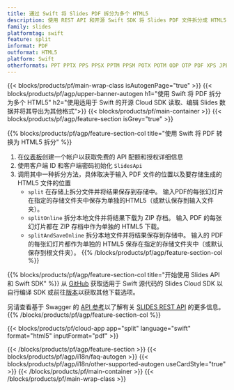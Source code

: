 ```yaml
---
title: 通过 Swift 将 Slides PDF 拆分为多个 HTML5
description: 使用 REST API 和开源 Swift SDK 将 Slides PDF 文件拆分成 HTML5 幻灯片
family: slides
platformtag: swift
feature: split
informat: PDF
outformat: HTML5
platform: Swift
otherformats: PPT PPTX PPS PPSX PPTM PPSM POTX POTM ODP OTP PDF XPS JPEG PNG BMP TIFF SVG GIF XAML
---
```


{{< blocks/products/pf/main-wrap-class isAutogenPage="true" >}}
{{< blocks/products/pf/agp/upper-banner-autogen h1="使用 Swift 将 PDF 拆分为多个 HTML5" h2="使用适用于 Swift 的开源 Cloud SDK 读取、编辑 Slides 数据并将其导出为其他格式">}}
{{< blocks/products/pf/main-container >}}
{{< blocks/products/pf/agp/feature-section isGrey="true" >}}

{{% blocks/products/pf/agp/feature-section-col title="使用 Swift 将 PDF 转换为 HTML5 拆分" %}}
1. 在<a href="https://dashboard.aspose.cloud/">仪表板</a>创建一个帐户以获取免费的 API 配额和授权详细信息
1. 使用客户端 ID 和客户端密码初始化 ```SlidesApi```
1. 调用其中一种拆分方法，具体取决于输入 PDF 文件的位置以及要存储生成的 HTML5 文件的位置
    - ```split``` 在存储上拆分文件并将结果保存到存储中。 输入PDF的每张幻灯片在指定的存储文件夹中保存为单独的HTML5（或默认保存到输入文件夹）。
    - ```splitOnline``` 拆分本地文件并将结果下载为 ZIP 存档。 输入 PDF 的每张幻灯片都在 ZIP 存档中作为单独的 HTML5 下载。
    - ```splitAndSaveOnline``` 拆分本地文件并将结果保存到存储中。 输入的 PDF 的每张幻灯片都作为单独的 HTML5 保存在指定的存储文件夹中（或默认保存到根文件夹）。
{{% /blocks/products/pf/agp/feature-section-col %}}

{{% blocks/products/pf/agp/feature-section-col title="开始使用 Slides API 和 Swift SDK" %}}
从 [GitHub](https://github.com/aspose-slides-cloud/aspose-slides-cloud-swift) 获取适用于 Swift 源代码的 Slides Cloud SDK 以自行编译 SDK 或前往[版本](https://releases.aspose.cloud/)以获取其他下载选项。
 
另请查看基于 Swagger 的 [API 参考](https://apireference.aspose.cloud/slides/)以了解有关 [SLIDES REST API](https://products.aspose.cloud/slides/curl/) 的更多信息。
{{% /blocks/products/pf/agp/feature-section-col %}}

{{< blocks/products/pf/cloud-app app="split" language="swift" format="html5" inputFormat="pdf" >}}

{{< /blocks/products/pf/agp/feature-section >}}
{{< blocks/products/pf/agp/i18n/faq-autogen >}}
{{< blocks/products/pf/agp/i18n/other-supported-autogen useCardStyle="true" >}}
{{< /blocks/products/pf/main-container >}}
{{< /blocks/products/pf/main-wrap-class >}}